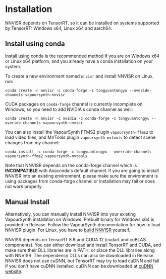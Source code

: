 # Installation

NNVISR depends on TensorRT, so it can be installed on systems
supported by TensorRT: Windows x64, Linux x64 and aarch64.

## Install using conda

Install using conda is the recommended method if you are on Windows x64
or Linux x64 platform, and you already have a conda installation on your system.

To create a new environment named `nnvisr` and install NNVISR on Linux, run:

```
conda create -n nnvisr -c conda-forge -c tongyuantongyu --overide-channels vapoursynth-nnvisr
```

CUDA packages on `conda-forge` channel is currently incomplete on Windows,
so you need to add NVIDIA's conda channel as well:

```
conda create -n nnvisr -c nvidia -c conda-forge -c tongyuantongyu --overide-channels vapoursynth-nnvisr
```

You can also install the VapourSynth FFMS2 plugin `vapoursynth-ffms2` to load
video files, and MVTools plugin `vapoursynth-mvtools` to detect scene changes
from my channel:

```
conda install -c conda-forge -c tongyuantongyu --override-channels vapoursynth-ffms2 vapoursynth-mvtools
```

Note that NNVISR depends on the conda-forge channel which is **INCOMPATIBLE**
with Anaconda's default channel. If you are going to install NNVISR into
an existing environment, please make sure the environment is using packages
from conda-forge channel or installation may fail or does not work properly.

## Manual Install

Alternatively, you can manually install NNVISR into your existing
VapourSynth installation on Windows. Prebuilt binary for Windows x64
is provided in Release. Follow the VapourSynth documentation for how to load
NNVISR plugin. For Linux, you have to
[build NNVISR](https://github.com/tongyuantongyu/vs-NNVISR/blob/main/docs/build.md) yourself.

NNVISR depends on TensorRT 8.6 and CUDA 12 (cudart and cuBLAS components).
You can either download and install TensorRT and CUDA,
and make sure their DLL libraries are in PATH,
or place the DLL libraries along with NNVISR.
The dependency DLLs can also be downloaded in Release.
NNVISR does not use cuDNN, but TensorRT may try to load cuDNN and fail
if you don't have cuDNN installed.
cuDNN can be downloaded at [cuDNN website](https://developer.nvidia.com/cudnn).
